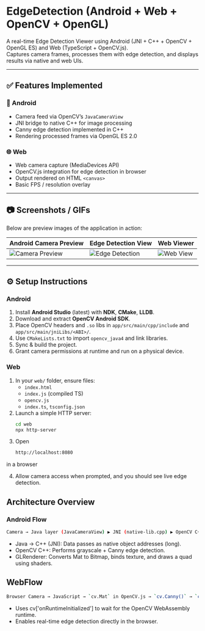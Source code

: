 # EdgeDetection (Android + Web + OpenCV + OpenGL)

A real-time Edge Detection Viewer using Android (JNI + C++ + OpenCV + OpenGL ES) and Web (TypeScript + OpenCV.js).  
Captures camera frames, processes them with edge detection, and displays results via native and web UIs.

---

## ✅ Features Implemented

### 📱 Android
- Camera feed via OpenCV’s `JavaCameraView`  
- JNI bridge to native C++ for image processing  
- Canny edge detection implemented in C++  
- Rendering processed frames via OpenGL ES 2.0  

### 🌐 Web
- Web camera capture (MediaDevices API)  
- OpenCV.js integration for edge detection in browser  
- Output rendered on HTML `<canvas>`  
- Basic FPS / resolution overlay

---

## 📷 Screenshots / GIFs

Below are preview images of the application in action:

| Android Camera Preview | Edge Detection View | Web Viewer |
|------------------------|---------------------|-------------|
| ![Camera Preview](screenshots/android_camera.png) | ![Edge Detection](screenshots/android_edge.png) | ![Web View](screenshots/web_view.png) |



---

## ⚙️ Setup Instructions

### Android

1. Install **Android Studio** (latest) with **NDK**, **CMake**, **LLDB**.  
2. Download and extract **OpenCV Android SDK**.  
3. Place OpenCV headers and `.so` libs in `app/src/main/cpp/include` and `app/src/main/jniLibs/<ABI>/`.  
4. Use `CMakeLists.txt` to import `opencv_java4` and link libraries.  
5. Sync & build the project.  
6. Grant camera permissions at runtime and run on a physical device.

### Web

1. In your `web/` folder, ensure files:
   - `index.html`  
   - `index.js` (compiled TS)  
   - `opencv.js`  
   - `index.ts`, `tsconfig.json`  
2. Launch a simple HTTP server:
   ```bash
   cd web
   npx http-server
  3. Open
     ```bash
     http://localhost:8080
  in a browser

  4. Allow camera access when prompted, and you should see live edge detection.
##  Architecture Overview

### Android Flow
```bash
Camera → Java layer (JavaCameraView) ▶ JNI (native-lib.cpp) ▶ OpenCV C++ ▶ Processed Mat ▶ GLRenderer ▶ Display via GLSurfaceView
```
- Java → C++ (JNI): Data passes as native object addresses (long).
- OpenCV C++: Performs grayscale + Canny edge detection.
- GLRenderer: Converts Mat to Bitmap, binds texture, and draws a quad using shaders.
## WebFlow 
```bash
Browser Camera → JavaScript → `cv.Mat` in OpenCV.js → `cv.Canny()` → `cv.imshow()` → Canvas Display
```
- Uses cv['onRuntimeInitialized'] to wait for the OpenCV WebAssembly runtime.
- Enables real-time edge detection directly in the browser.
